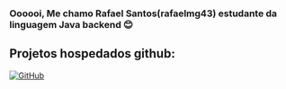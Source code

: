 ### Oooooi, Me chamo Rafael Santos(rafaelmg43) estudante da linguagem Java backend 😊



## Projetos hospedados github:
[![GitHub](https://img.shields.io/badge/GitHub-000?style=for-the-badge&logo=github&logoColor=30A3DC)](https://github.com/rafaelmg43)
